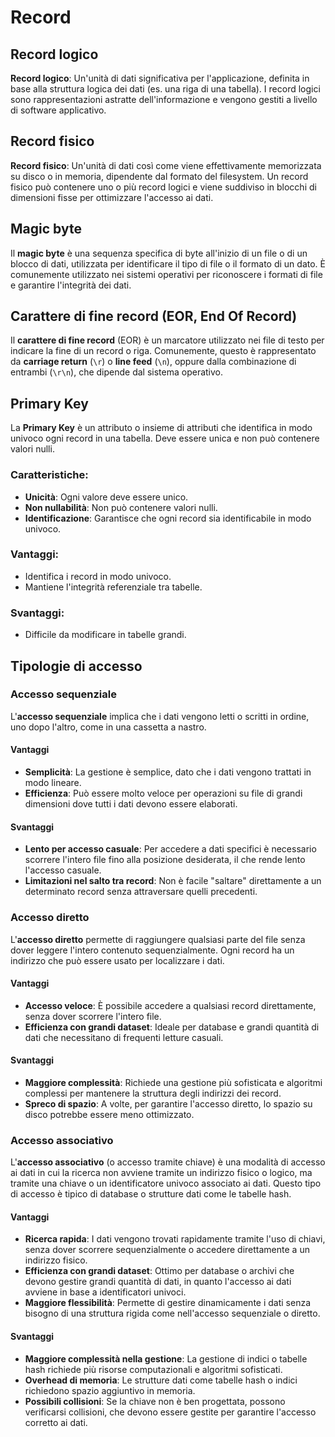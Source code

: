 <link rel="stylesheet" href="../style.css">

# Record

## Record logico
**Record logico**: Un'unità di dati significativa per l'applicazione, definita in base alla struttura logica dei dati (es. una riga di una tabella). I record logici sono rappresentazioni astratte dell'informazione e vengono gestiti a livello di software applicativo.

## Record fisico
**Record fisico**: Un'unità di dati così come viene effettivamente memorizzata su disco o in memoria, dipendente dal formato del filesystem. Un record fisico può contenere uno o più record logici e viene suddiviso in blocchi di dimensioni fisse per ottimizzare l'accesso ai dati.

## Magic byte
Il **magic byte** è una sequenza specifica di byte all'inizio di un file o di un blocco di dati, utilizzata per identificare il tipo di file o il formato di un dato. È comunemente utilizzato nei sistemi operativi per riconoscere i formati di file e garantire l'integrità dei dati.

## Carattere di fine record (EOR, End Of Record)
Il **carattere di fine record** (EOR) è un marcatore utilizzato nei file di testo per indicare la fine di un record o riga. Comunemente, questo è rappresentato da **carriage return** (`\r`) o **line feed** (`\n`), oppure dalla combinazione di entrambi (`\r\n`), che dipende dal sistema operativo.

## Primary Key
La **Primary Key** è un attributo o insieme di attributi che identifica in modo univoco ogni record in una tabella. Deve essere unica e non può contenere valori nulli.

### Caratteristiche:
- **Unicità**: Ogni valore deve essere unico.
- **Non nullabilità**: Non può contenere valori nulli.
- **Identificazione**: Garantisce che ogni record sia identificabile in modo univoco.

### Vantaggi:
- Identifica i record in modo univoco.
- Mantiene l'integrità referenziale tra tabelle.

### Svantaggi:
- Difficile da modificare in tabelle grandi.



## Tipologie di accesso
### Accesso sequenziale
L'**accesso sequenziale** implica che i dati vengono letti o scritti in ordine, uno dopo l'altro, come in una cassetta a nastro.

#### Vantaggi
- **Semplicità**: La gestione è semplice, dato che i dati vengono trattati in modo lineare.
- **Efficienza**: Può essere molto veloce per operazioni su file di grandi dimensioni dove tutti i dati devono essere elaborati.

#### Svantaggi
- **Lento per accesso casuale**: Per accedere a dati specifici è necessario scorrere l'intero file fino alla posizione desiderata, il che rende lento l'accesso casuale.
- **Limitazioni nel salto tra record**: Non è facile "saltare" direttamente a un determinato record senza attraversare quelli precedenti.

### Accesso diretto
L'**accesso diretto** permette di raggiungere qualsiasi parte del file senza dover leggere l'intero contenuto sequenzialmente. Ogni record ha un indirizzo che può essere usato per localizzare i dati.

#### Vantaggi
- **Accesso veloce**: È possibile accedere a qualsiasi record direttamente, senza dover scorrere l'intero file.
- **Efficienza con grandi dataset**: Ideale per database e grandi quantità di dati che necessitano di frequenti letture casuali.

#### Svantaggi
- **Maggiore complessità**: Richiede una gestione più sofisticata e algoritmi complessi per mantenere la struttura degli indirizzi dei record.
- **Spreco di spazio**: A volte, per garantire l'accesso diretto, lo spazio su disco potrebbe essere meno ottimizzato.

### Accesso associativo
L'**accesso associativo** (o accesso tramite chiave) è una modalità di accesso ai dati in cui la ricerca non avviene tramite un indirizzo fisico o logico, ma tramite una chiave o un identificatore univoco associato ai dati. Questo tipo di accesso è tipico di database o strutture dati come le tabelle hash.


#### Vantaggi
- **Ricerca rapida**: I dati vengono trovati rapidamente tramite l'uso di chiavi, senza dover scorrere sequenzialmente o accedere direttamente a un indirizzo fisico.
- **Efficienza con grandi dataset**: Ottimo per database o archivi che devono gestire grandi quantità di dati, in quanto l'accesso ai dati avviene in base a identificatori univoci.
- **Maggiore flessibilità**: Permette di gestire dinamicamente i dati senza bisogno di una struttura rigida come nell'accesso sequenziale o diretto.

#### Svantaggi
- **Maggiore complessità nella gestione**: La gestione di indici o tabelle hash richiede più risorse computazionali e algoritmi sofisticati.
- **Overhead di memoria**: Le strutture dati come tabelle hash o indici richiedono spazio aggiuntivo in memoria.
- **Possibili collisioni**: Se la chiave non è ben progettata, possono verificarsi collisioni, che devono essere gestite per garantire l'accesso corretto ai dati.

